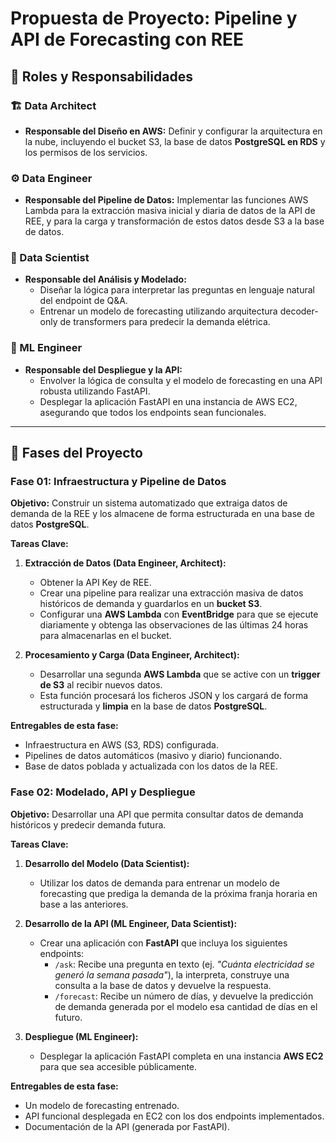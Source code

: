 # Propuesta de Proyecto: Pipeline y API de Forecasting con REE

## 👥 Roles y Responsabilidades

### 🏗️ Data Architect
- **Responsable del Diseño en AWS:** Definir y configurar la arquitectura en la nube, incluyendo el bucket S3, la base de datos **PostgreSQL en RDS** y los permisos de los servicios.

### ⚙️ Data Engineer
- **Responsable del Pipeline de Datos:** Implementar las funciones AWS Lambda para la extracción masiva inicial y diaria de datos de la API de REE, y para la carga y transformación de estos datos desde S3 a la base de datos.

### 🔬 Data Scientist
- **Responsable del Análisis y Modelado:**
  - Diseñar la lógica para interpretar las preguntas en lenguaje natural del endpoint de Q&A.
  - Entrenar un modelo de forecasting utilizando arquitectura decoder-only de transformers para predecir la demanda elétrica.

### 🚀 ML Engineer
- **Responsable del Despliegue y la API:**
  - Envolver la lógica de consulta y el modelo de forecasting en una API robusta utilizando FastAPI.
  - Desplegar la aplicación FastAPI en una instancia de AWS EC2, asegurando que todos los endpoints sean funcionales.

---

## 📝 Fases del Proyecto

### **Fase 01: Infraestructura y Pipeline de Datos**
**Objetivo:** Construir un sistema automatizado que extraiga datos de demanda de la REE y los almacene de forma estructurada en una base de datos **PostgreSQL**.

**Tareas Clave:**
1.  **Extracción de Datos (Data Engineer, Architect):**
    - Obtener la API Key de REE.
    - Crear una pipeline para realizar una extracción masiva de datos históricos de demanda y guardarlos en un **bucket S3**.
    - Configurar una **AWS Lambda** con **EventBridge** para que se ejecute diariamente y obtenga las observaciones de las últimas 24 horas para almacenarlas en el bucket.

2.  **Procesamiento y Carga (Data Engineer, Architect):**
    - Desarrollar una segunda **AWS Lambda** que se active con un **trigger de S3** al recibir nuevos datos.
    - Esta función procesará los ficheros JSON y los cargará de forma estructurada y **limpia** en la base de datos **PostgreSQL**.

**Entregables de esta fase:**
- Infraestructura en AWS (S3, RDS) configurada.
- Pipelines de datos automáticos (masivo y diario) funcionando.
- Base de datos poblada y actualizada con los datos de la REE.

### **Fase 02: Modelado, API y Despliegue**
**Objetivo:** Desarrollar una API que permita consultar datos de demanda históricos y predecir demanda futura.

**Tareas Clave:**
1.  **Desarrollo del Modelo (Data Scientist):**
    - Utilizar los datos de demanda para entrenar un modelo de forecasting que prediga la demanda de la próxima franja horaria en base a las anteriores.

2.  **Desarrollo de la API (ML Engineer, Data Scientist):**
    - Crear una aplicación con **FastAPI** que incluya los siguientes endpoints:
      - `/ask`: Recibe una pregunta en texto (ej. *"Cuánta electricidad se generó la semana pasada"*), la interpreta, construye una consulta a la base de datos y devuelve la respuesta.
      - `/forecast`: Recibe un número de días, y devuelve la predicción de demanda generada por el modelo esa cantidad de días en el futuro.

3.  **Despliegue (ML Engineer):**
    - Desplegar la aplicación FastAPI completa en una instancia **AWS EC2** para que sea accesible públicamente.

**Entregables de esta fase:**
- Un modelo de forecasting entrenado.
- API funcional desplegada en EC2 con los dos endpoints implementados.
- Documentación de la API (generada por FastAPI).
